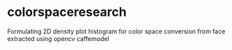 # colorspaceresearch
Formulating 2D density plot histogram for color space conversion from face extracted using opencv caffemodel
